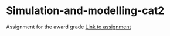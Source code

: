 # Simulation-and-modelling-cat2
Assignment for the award grade
[Link to assignment](https://eu-gb.dataplatform.cloud.ibm.com/analytics/notebooks/v2/d568acab-b6f0-4734-a705-df20341a4f12/view?projectid=cac2164e-0c3c-47ea-9924-e4ddff4a16f6&context=cpdaas)
